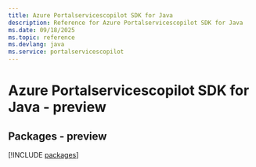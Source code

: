 ```yaml
---
title: Azure Portalservicescopilot SDK for Java
description: Reference for Azure Portalservicescopilot SDK for Java
ms.date: 09/18/2025
ms.topic: reference
ms.devlang: java
ms.service: portalservicescopilot
---
```

# Azure Portalservicescopilot SDK for Java - preview
## Packages - preview
[!INCLUDE [packages](portalservicescopilot-index.md)]